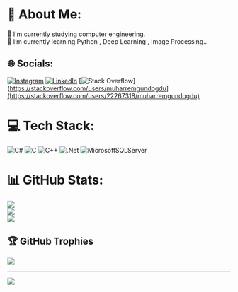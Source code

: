 # 💫 About Me:
🔭 I'm currently studying computer engineering.<br>🌱 I’m currently learning Python , Deep Learning , Image Processing..


## 🌐 Socials:
[![Instagram](https://img.shields.io/badge/Instagram-%23E4405F.svg?logo=Instagram&logoColor=white)](https://instagram.com/muharremgundogdu_) [![LinkedIn](https://img.shields.io/badge/LinkedIn-%230077B5.svg?logo=linkedin&logoColor=white)](https://linkedin.com/in/muharremgundogdu) [![Stack Overflow](https://img.shields.io/badge/-Stackoverflow-FE7A16?logo=stack-overflow&logoColor=white)](https://stackoverflow.com/users/muharremgundogdu](https://stackoverflow.com/users/22267318/muharremgundogdu) 

# 💻 Tech Stack:
![C#](https://img.shields.io/badge/c%23-%23239120.svg?style=for-the-badge&logo=c-sharp&logoColor=white) ![C](https://img.shields.io/badge/c-%2300599C.svg?style=for-the-badge&logo=c&logoColor=white) ![C++](https://img.shields.io/badge/c++-%2300599C.svg?style=for-the-badge&logo=c%2B%2B&logoColor=white) ![.Net](https://img.shields.io/badge/.NET-5C2D91?style=for-the-badge&logo=.net&logoColor=white) ![MicrosoftSQLServer](https://img.shields.io/badge/Microsoft%20SQL%20Sever-CC2927?style=for-the-badge&logo=microsoft%20sql%20server&logoColor=white)
# 📊 GitHub Stats:
![](https://github-readme-stats.vercel.app/api?username=muharremgundogdu&theme=midnight-purple&hide_border=false&include_all_commits=true&count_private=true)<br/>
![](https://github-readme-streak-stats.herokuapp.com/?user=muharremgundogdu&theme=midnight-purple&hide_border=false)<br/>
![](https://github-readme-stats.vercel.app/api/top-langs/?username=muharremgundogdu&theme=midnight-purple&hide_border=false&include_all_commits=true&count_private=true&layout=compact)

## 🏆 GitHub Trophies
![](https://github-profile-trophy.vercel.app/?username=muharremgundogdu&theme=radical&no-frame=false&no-bg=false&margin-w=4)

---
[![](https://visitcount.itsvg.in/api?id=muharremgundogdu&icon=9&color=6)](https://visitcount.itsvg.in)

<!-- Proudly created with GPRM ( https://gprm.itsvg.in ) -->
